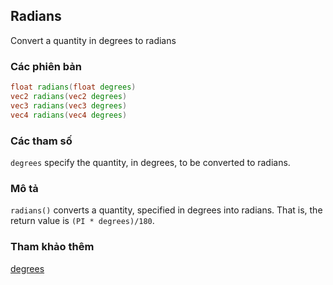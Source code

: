 ## Radians
Convert a quantity in degrees to radians

### Các phiên bản
```glsl
float radians(float degrees)  
vec2 radians(vec2 degrees)  
vec3 radians(vec3 degrees)  
vec4 radians(vec4 degrees)
```

### Các tham số
```degrees``` specify the quantity, in degrees, to be converted to radians.

### Mô tả
```radians()``` converts a quantity, specified in degrees into radians. That is, the return value is ```(PI * degrees)/180```.

### Tham khảo thêm
[degrees](/glossary/?lan=vi&search=degrees)
